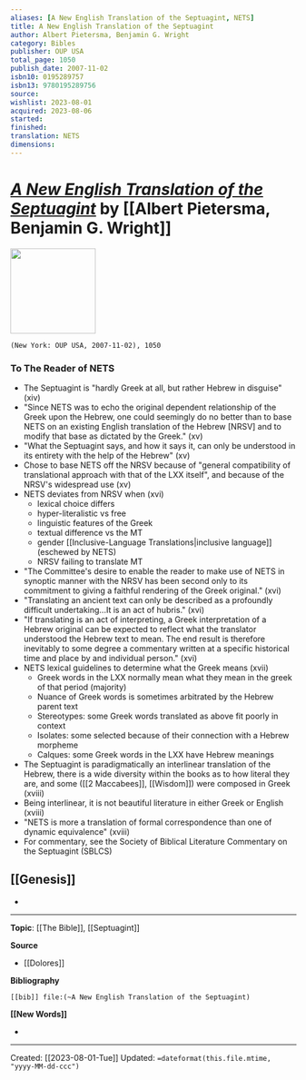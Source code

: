 ```yaml
---
aliases: [A New English Translation of the Septuagint, NETS]
title: A New English Translation of the Septuagint
author: Albert Pietersma, Benjamin G. Wright
category: Bibles
publisher: OUP USA
total_page: 1050
publish_date: 2007-11-02
isbn10: 0195289757
isbn13: 9780195289756
source: 
wishlist: 2023-08-01
acquired: 2023-08-06
started: 
finished: 
translation: NETS
dimensions: 
---
```

# *[A New English Translation of the Septuagint]()* by [[Albert Pietersma, Benjamin G. Wright]]

<img src="http://books.google.com/books/content?id=AV4SDAAAQBAJ&printsec=frontcover&img=1&zoom=1&edge=curl&source=gbs_api" width=150>

`(New York: OUP USA, 2007-11-02), 1050`

### To The Reader of NETS
- The Septuagint is "hardly Greek at all, but rather Hebrew in disguise" (xiv)
- "Since NETS was to echo the original dependent relationship of the Greek upon the Hebrew, one could seemingly do no better than to base NETS on an existing English translation of the Hebrew [NRSV] and to modify that base as dictated by the Greek." (xv)
- "What the Septuagint says, and how it says it, can only be understood in its entirety with the help of the Hebrew" (xv)
- Chose to base NETS off the NRSV because of "general compatibility of translational approach with that of the LXX itself", and because of the NRSV's widespread use (xv)
- NETS deviates from NRSV when (xvi)
	- lexical choice differs 
	- hyper-literalistic vs free 
	- linguistic features of the Greek 
	- textual difference vs the MT 
	- gender [[Inclusive-Language Translations|inclusive language]] (eschewed by NETS)
	- NRSV failing to translate MT 
- "The Committee's desire to enable the reader to make use of NETS in synoptic manner with the NRSV has been second only to its commitment to giving a faithful rendering of the Greek original." (xvi)
- "Translating an ancient text can only be described as a profoundly difficult undertaking...It is an act of hubris." (xvi)
- "If translating is an act of interpreting, a Greek interpretation of a Hebrew original can be expected to reflect what the translator understood the Hebrew text to mean. The end result is therefore inevitably to some degree a commentary written at a specific historical time and place by and individual person." (xvi)
- NETS lexical guidelines to determine what the Greek means (xvii)
	- Greek words in the LXX normally mean what they mean in the greek of that period (majority)
	- Nuance of Greek words is sometimes arbitrated by the Hebrew parent text 
	- Stereotypes: some Greek words translated as above fit poorly in context
	- Isolates: some selected because of their connection with a Hebrew morpheme
	- Calques: some Greek words in the LXX have Hebrew meanings
- The Septuagint is paradigmatically an interlinear translation of the Hebrew, there is a wide diversity within the books as to how literal they are, and some ([[2 Maccabees]], [[Wisdom]]) were composed in Greek (xviii)
- Being interlinear, it is not beautiful literature in either Greek or English (xviii)
- "NETS is more a translation of formal correspondence than one of dynamic equivalence" (xviii)
- For commentary, see the Society of Biblical Literature Commentary on the Septuagint (SBLCS)


## [[Genesis]]
- 

--- 
**Topic**: [[The Bible]], [[Septuagint]]

**Source**
- [[Dolores]]

**Bibliography**

```query
[[bib]] file:(~A New English Translation of the Septuagint)
```
 

**[[New Words]]**

- 

---
Created: [[2023-08-01-Tue]]
Updated: `=dateformat(this.file.mtime, "yyyy-MM-dd-ccc")`